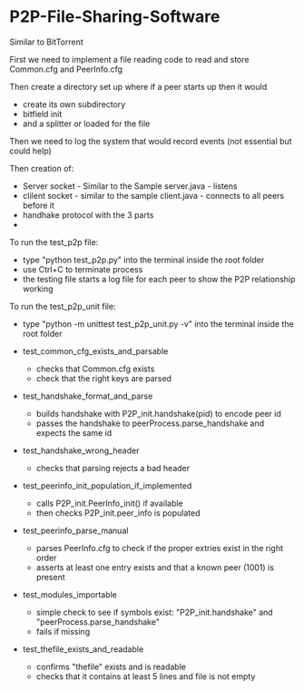# P2P-File-Sharing-Software
Similar to BitTorrent

First we need to implement a file reading code to read and store Common.cfg and PeerInfo.cfg

Then create a directory set up where if a peer starts up then it would 
- create its own subdirectory
- bitfield init
- and a splitter or loaded for the file

Then we need to log the system that would record events (not essential but could help)

Then creation of:
- Server socket - Similar to the Sample server.java - listens
- clilent socket - similar to the sample client.java - connects to all peers before it
- handhake protocol with the 3 parts
- 

To run the test_p2p file:
- type "python test_p2p.py" into the terminal inside the root folder
- use Ctrl+C to terminate process
- the testing file starts a log file for each peer to show the P2P relationship working

To run the test_p2p_unit file:
- type "python -m unittest test_p2p_unit.py -v" into the terminal inside the root folder

- test_common_cfg_exists_and_parsable
    * checks that Common.cfg exists
    * check that the right keys are parsed

- test_handshake_format_and_parse
    * builds handshake with P2P_init.handshake(pid) to encode peer id
    * passes the handshake to peerProcess.parse_handshake and expects the same id

- test_handshake_wrong_header
    * checks that parsing rejects a bad header

- test_peerinfo_init_population_if_implemented
    * calls P2P_init.PeerInfo_init() if available
    * then checks P2P_init.peer_info is populated

- test_peerinfo_parse_manual
    * parses PeerInfo.cfg to check if the proper extries exist in the right order
    * asserts at least one entry exists and that a known peer (1001) is present

- test_modules_importable
    * simple check to see if symbols exist: "P2P_init.handshake" and "peerProcess.parse_handshake"
    * fails if missing

- test_thefile_exists_and_readable
    * confirms "thefile" exists and is readable
    * checks that it contains at least 5 lines and file is not empty